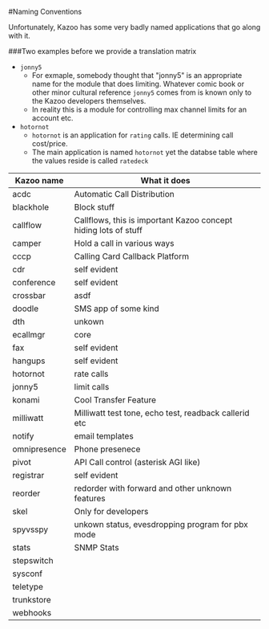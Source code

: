 #Naming Conventions

Unfortunately, Kazoo has some very badly named applications that go along with it.

###Two examples before we provide a translation matrix

* `jonny5`
  * For exmaple, somebody thought that "jonny5" is an appropriate name for the module that does limiting.  Whatever comic book or other minor cultural reference `jonny5` comes from is known only to the Kazoo developers themselves.
  * In reality this is a module for controlling max channel limits for an account etc.
* `hotornot`
  * `hotornot` is an application for `rating` calls.  IE determining call cost/price.
  *  The main application is named `hotornot` yet the databse table where the values reside is called `ratedeck`

| Kazoo name | What it does |
|--------------|--------------------------------------------|
| acdc | Automatic Call Distribution |
| blackhole | Block stuff |
callflow | Callflows, this is important Kazoo concept hiding lots of stuff
camper | Hold a call in various ways
cccp | Calling Card Callback Platform
cdr | self evident
conference | self evident
crossbar | asdf
doodle | SMS app of some kind
dth | unkown
ecallmgr | core
fax | self evident
hangups | self evident
hotornot | rate calls
jonny5 | limit calls
konami | Cool Transfer Feature
milliwatt | Milliwatt test tone, echo test, readback callerid etc
notify | email templates
omnipresence | Phone presenece
pivot | API Call control (asterisk AGI like)
registrar | self evident
reorder | redorder with forward and other unknown features
skel | Only for developers
spyvsspy | unkown status, evesdropping program for pbx mode
stats | SNMP Stats
stepswitch |
sysconf |
teletype |
trunkstore |
webhooks |





